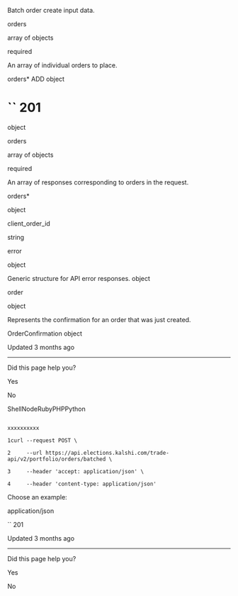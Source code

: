 Batch order create input data.

orders

array of objects

required

An array of individual orders to place.

orders\*
ADD object

# `` 201

object

orders

array of objects

required

An array of responses corresponding to orders in the request.

orders\*

object

client\_order\_id

string

error

object

Generic structure for API error responses. object

order

object

Represents the confirmation for an order that was just created.

OrderConfirmation object

Updated 3 months ago

* * *

Did this page help you?

Yes

No

ShellNodeRubyPHPPython

```

xxxxxxxxxx

1curl --request POST \

2     --url https://api.elections.kalshi.com/trade-api/v2/portfolio/orders/batched \

3     --header 'accept: application/json' \

4     --header 'content-type: application/json'

```

Choose an example:

application/json

`` 201

Updated 3 months ago

* * *

Did this page help you?

Yes

No